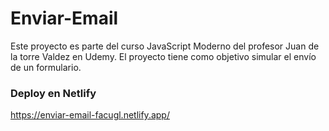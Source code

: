 # Enviar-Email
Este proyecto es parte del curso JavaScript Moderno del profesor Juan de la torre Valdez en Udemy. El proyecto tiene como objetivo simular el envío de un formulario.

### Deploy en Netlify
https://enviar-email-facugl.netlify.app/
